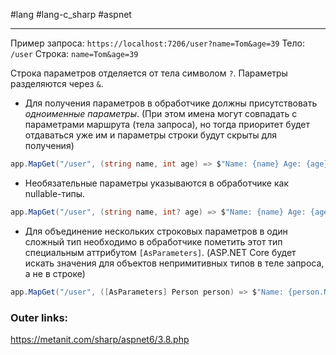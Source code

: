 #lang #lang-c_sharp #aspnet

---
Пример запроса: `https://localhost:7206/user?name=Tom&age=39`
Тело: `/user`
Строка: `name=Tom&age=39`

 Строка параметров отделяется от тела символом `?`. Параметры разделяются через `&`.

- Для получения параметров в обработчике должны присутствовать *одноименные параметры*. (При этом имена могут совпадать с параметрами маршрута (тела запроса), но тогда приоритет будет отдаваться уже им и параметры строки будут скрыты для получения)

```csharp
app.MapGet("/user", (string name, int age) => $"Name: {name} Age: {age}");
```

- Необязательные параметры указываются в обработчике как nullable-типы.
```csharp
app.MapGet("/user", (string name, int? age) => $"Name: {name} Age: {age??0}");
```

- Для объединение нескольких строковых параметров в один сложный тип необходимо в обработчике пометить этот тип специальным аттрибутом `[AsParameters]`. (ASP.NET Core будет искать значения для объектов непримитивных типов в теле запроса, а не в строке)

```csharp
app.MapGet("/user", ([AsParameters] Person person) => $"Name: {person.Name} Age: {person.Age}");
```

### Outer links:
https://metanit.com/sharp/aspnet6/3.8.php